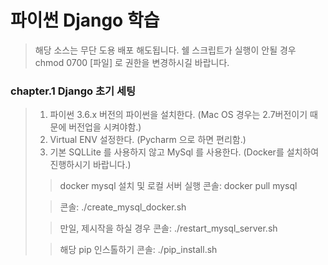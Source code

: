 # 파이썬 Django 학습
> 해당 소스는 무단 도용 배포 해도됩니다.
> 쉘 스크립트가 실행이 안될 경우 chmod 0700 [파일] 로 권한을 변경하시길 바랍니다.

### chapter.1 Django 초기 세팅
> 1) 파이썬 3.6.x 버전의 파이썬을 설치한다. (Mac OS 경우는 2.7버전이기 때문에 버전업을 시켜야함.)
> 2) Virtual ENV 설정한다. (Pycharm 으로 하면 편리함.)
> 3) 기본 SQLLite 를 사용하지 않고 MySql 를 사용한다. (Docker를 설치하여 진행하시기 바랍니다.)
> 
>> docker mysql 설치 및 로컬 서버 실행
>> 콘솔: docker pull mysql
>
>> 콘솔: ./create_mysql_docker.sh
>
>> 만일,  제시작을 하실 경우 콘솔: ./restart_mysql_server.sh
>
>> 해당 pip 인스톨하기 콘솔: ./pip_install.sh
